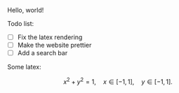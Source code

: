 Hello, world!

Todo list:
- [ ] Fix the latex rendering
- [ ] Make the website prettier
- [ ] Add a search bar

Some latex:

$$
x^2 + y^2 = 1, \quad x \in [-1, 1], \quad y \in [-1, 1].
$$
